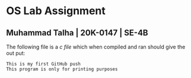 # OS Lab Assignment

## Muhammad Talha | 20K-0147 | SE-4B

The following file is a *c file* which when compiled and ran should give the out put:

```
This is my first GitHub push
This program is only for printing purposes
```

